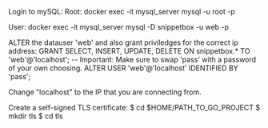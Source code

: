 Login to mySQL: 
Root: docker exec -it mysql_server mysql -u root -p

User: docker exec -it mysql_server mysql -D snippetbox -u web -p

ALTER the datauser 'web' and also grant priviledges for the correct ip address: 
GRANT SELECT, INSERT, UPDATE, DELETE ON snippetbox.* TO 'web'@'localhost';
-- Important: Make sure to swap 'pass' with a password of your own choosing.
ALTER USER 'web'@'localhost' IDENTIFIED BY 'pass';

Change "localhost" to the IP that you are connecting from. 

Create a self-signed TLS certificate: 
$ cd $HOME/PATH_TO_GO_PROJECT
$ mkdir tls
$ cd tls

 
